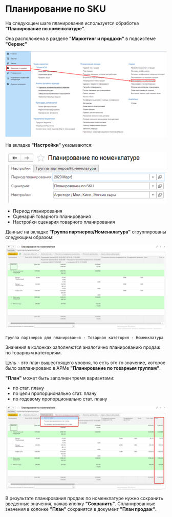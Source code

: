 # Планирование по SKU

На следующем шаге планирования используется обработка **"Планирование по номенклатуре"**.

Она расположена в разделе **"Маркетинг и продажи"** в подсистеме **"Сервис"**

[![1][1]][1]

На вкладке **"Настройки"** указываются:

[![2][2]][2]

- Период планирования
- Сценарий товарного планирования
- Настройки сценария товарного планирования



Данные на вкладке **"Группа партнеров/Номенклатура"** сгруппированы следующим образом:

[![3][3]][3]

`
Группа партнеров для планирования - Товарная категория - Номенклатура
`

Значения в колонках заполняются аналогично планированию продаж по товарным категориям.

Цель - это план вышестоящего уровня, то есть это то значение, которое было запланировано в АРМе **"Планирование по товарным группам"**.

**"План"** может быть заполнен тремя вариантами:

- по стат. плану
- по цели пропорционально стат. плану
- по годовому пропорционально стат. плану

[![4][4]][4]

В результате планирования продаж по номенклатуре нужно сохранить введенные значения, нажав кнопку **"Сохранить"**. Спланированные значения в колонке **"План"** сохранятся в документ **"План продаж"**.

[1]: PlanningBySKU.assets/1.png
[2]: PlanningBySKU.assets/2.png
[3]: PlanningBySKU.assets/3.png
[4]: PlanningBySKU.assets/4.png
